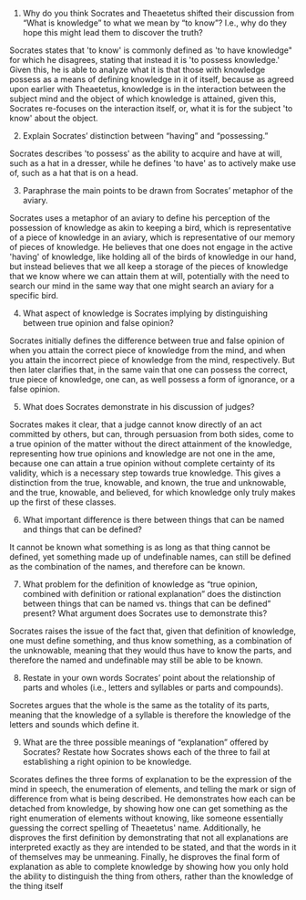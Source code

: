 1. Why do you think Socrates and Theaetetus shifted their discussion from “What is knowledge” to what we mean by “to know”? I.e., why do they hope this might lead them to discover the truth?

Socrates states that 'to know' is commonly defined as 'to have knowledge" for which he disagrees, stating that instead it is 'to possess knowledge.' Given this, he is able to analyze what it is that those with knowledge possess as a means of defining knowledge in it of itself, because as agreed upon earlier with Theaetetus, knowledge is in the interaction between the subject mind and the object of which knowledge is attained, given this, Socrates re-focuses on the interaction itself, or, what it is for the subject 'to know' about the object.

2. Explain Socrates’ distinction between “having” and “possessing.”

Socrates describes 'to possess' as the ability to acquire and have at will, such as a hat in a dresser, while he defines 'to have' as to actively make use of, such as a hat that is on a head.

3. Paraphrase the main points to be drawn from Socrates’ metaphor of the aviary.

Socrates uses a metaphor of an aviary to define his perception of the possession of knowledge as akin to keeping a bird, which is representative of a piece of knowledge in an aviary, which is representative of our memory of pieces of knowledge. He believes that one does not engage in the active 'having' of knowledge, like holding all of the birds of knowledge in our hand, but instead believes that we all keep a storage of the pieces of knowledge that we know where we can attain them at will, potentially with the need to search our mind in the same way that one might search an aviary for a specific bird.

4. What aspect of knowledge is Socrates implying by distinguishing between true opinion and false opinion?

Socrates initially defines the difference between true and false opinion of when you attain the correct piece of knowledge from the mind, and when you attain the incorrect piece of knowledge from the mind, respectively. But then later clarifies that, in the same vain that one can possess the correct, true piece of knowledge, one can, as well possess a form of ignorance, or a false opinion.

5. What does Socrates demonstrate in his discussion of judges?

Socrates makes it clear, that a judge cannot know directly of an act committed by others, but can, through persuasion from both sides, come to a true opinion of the matter without the direct attainment of the knowledge, representing how true opinions and knowledge are not one in the ame, because one can attain a true opinion without complete certainty of its validity, which is a necessary step towards true knowledge. This gives a distinction from the true, knowable, and known, the true and unknowable, and the true, knowable, and believed, for which knowledge only truly makes up the first of these classes.

6. What important difference is there between things that can be named and things that can be defined?

It cannot be known what something is as long as that thing cannot be defined, yet something made up of undefinable names, can still be defined as the combination of the names, and therefore can be known.

7. What problem for the definition of knowledge as “true opinion, combined with definition or rational explanation” does the distinction between things that can be named vs. things that can
be defined” present? What argument does Socrates use to demonstrate this?

Socrates raises the issue of the fact that, given that definition of knowledge, one must define something, and thus know something, as a combination of the unknowable, meaning that they would thus have to know the parts, and therefore the named and undefinable may still be able to be known.

8. Restate in your own words Socrates’ point about the relationship of parts and wholes (i.e., letters and syllables or parts and compounds).

Socretes argues that the whole is the same as the totality of its parts, meaning that the knowledge of a syllable is therefore the knowledge of the letters and sounds which define it.

9. What are the three possible meanings of “explanation” offered by Socrates? Restate how Socrates shows each of the three to fail at establishing a right opinion to be knowledge.

Scorates defines the three forms of explanation to be the expression of the mind in speech, the enumeration of elements, and telling the mark or sign of difference from what is being described. He demonstrates how each can be detached from knowledge, by showing how one can get something as the right enumeration of elements without knowing, like someone essentially guessing the correct spelling of Theaetetus' name. Additionally, he disproves the first definition by demonstrating that not all explanations are interpreted exactly as they are intended to be stated, and that the words in it of themselves may be unmeaning. Finally, he disproves the final form of explanation as able to complete knowledge by showing how you only hold the ability to distinguish the thing from others, rather than the knowledge of the thing itself
